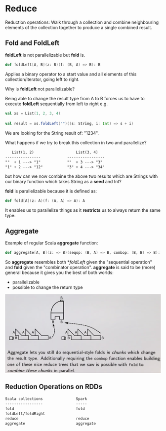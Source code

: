 # Reduce

Reduction operations:
Walk through a collection and combine neighbouring elements of the collection together to produce a single combined result.

## Fold and FoldLeft

**foldLeft** is not parallelizable but **fold** is.

```scala
def foldLeft[A, B](z: B)(f: (B, A) => B): B
```
Applies a binary operator to a start value and all elements of this collection/iterator, going left to right.

Why is **foldLeft** not parallelizable?

Being able to change the result type from A to B forces us to have to execute **foldLeft** sequentially from left to right e.g.

```scala
val xs = List(1, 2, 3, 4)

val result = xs.foldLeft("")((s: String, i: Int) => s + i)
```
We are looking for the String result of: "1234".

What happens if we try to break this collection in two and parallelize?

```
   List(1, 2)                   List(3, 4)
----------------            -----------------
""  + 1 ---> "1"            ""  + 3 ---> "3"
"1" + 2 ---> "12"           "3" + 4 ---> "34"
```
but how can we now combine the above two results which are Strings with our binary function which takes String as a **seed** and Int?

**fold** is parallelizable because it is defined as:

```scala
def fold[A](z: A)(f: (A, A) => A): A
```
It enables us to parallelize things as it **restricts** us to always return the same type.

## Aggregate

Example of regular Scala **aggregate** function:

```scala
def aggregate[A, B](z: => B)(seqop: (B, A) => B, combop: (B, B) => B): B
```
So **aggregate** resembles both **foldLeft* given the "sequential operation" and **fold** given the "combinator operation".
**aggregate** is said to be (more) general because it gives you the best of both worlds:

- parallelizable
- possible to change the return type

![Aggregate](images/aggregate.png)

## Reduction Operations on RDDs

```
Scala collections               Spark
-----------------               -----
fold                            fold
foldLeft/foldRight
reduce                          reduce
aggregate                       aggregate
```